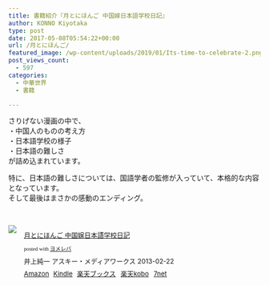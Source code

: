 ```yaml
---
title: 書籍紹介『月とにほんご 中国嫁日本語学校日記』
author: KONNO Kiyotaka
type: post
date: 2017-05-08T05:54:22+00:00
url: /月とにほんご/
featured_image: /wp-content/uploads/2019/01/Its-time-to-celebrate-2.png
post_views_count:
  - 597
categories:
  - 中華世界
  - 書籍

---
```

さりげない漫画の中で、  
・中国人のものの考え方  
・日本語学校の様子  
・日本語の難しさ  
が詰め込まれています。

特に、日本語の難しさについては、国語学者の監修が入っていて、本格的な内容となっています。  
そして最後はまさかの感動のエンディング。

&nbsp;

<div class="booklink-box" style="text-align: left; padding-bottom: 20px; font-size: small; /zoom: 1; overflow: hidden;">
  <div class="booklink-image" style="float: left; margin: 0 15px 10px 0;">
    <a href="http://www.amazon.co.jp/exec/obidos/asin/4048707728/konnokiyotaka-22/" target="_blank" rel="noopener noreferrer"><img style="border: none;" src="https://i2.wp.com/images-fe.ssl-images-amazon.com/images/I/51Wv2Yhx1JL._SL160_.jpg?ssl=1" data-recalc-dims="1" /></a>
  </div>
  
  <div class="booklink-info" style="line-height: 120%; /zoom: 1; overflow: hidden;">
    <div class="booklink-name" style="margin-bottom: 10px; line-height: 120%;">
      <p>
        <a href="http://www.amazon.co.jp/exec/obidos/asin/4048707728/konnokiyotaka-22/" target="_blank" rel="noopener noreferrer">月とにほんご 中国嫁日本語学校日記</a>
      </p>
      <div class="booklink-powered-date" style="font-size: 8pt; margin-top: 5px; font-family: verdana; line-height: 120%;">
        posted with <a href="http://yomereba.com" target="_blank" rel="nofollow noopener noreferrer">ヨメレバ</a>
      </div>
    </div>
    <div class="booklink-detail" style="margin-bottom: 5px;">
      井上純一 アスキー・メディアワークス 2013-02-22
    </div>
    <div class="booklink-link2" style="margin-top: 10px;">
      <div class="shoplinkamazon" style="display: inline; margin-right: 5px;">
        <a href="http://www.amazon.co.jp/exec/obidos/asin/4048707728/konnokiyotaka-22/" target="_blank" rel="noopener noreferrer">Amazon</a>
      </div>
      <div class="shoplinkkindle" style="display: inline; margin-right: 5px;">
        <a href="http://www.amazon.co.jp/exec/obidos/ASIN/B00FS719LE/konnokiyotaka-22/" target="_blank" rel="noopener noreferrer">Kindle</a>
      </div>
      <div class="shoplinkrakuten" style="display: inline; margin-right: 5px;">
        <a href="//af.moshimo.com/af/c/click?a_id=762695&p_id=56&pc_id=56&pl_id=637&s_v=b5Rz2P0601xu&url=http%3A%2F%2Fbooks.rakuten.co.jp%2Frb%2F12178756%2F" target="_blank" rel="noopener noreferrer">楽天ブックス</a><img style="border: none;" src="//i.moshimo.com/af/i/impression?a_id=762695&p_id=56&pc_id=56&pl_id=637" width="1" height="1" />
      </div>
      <div class="shoplinkrakukobo" style="display: inline; margin-right: 5px;">
        <a href="//af.moshimo.com/af/c/click?a_id=762695&p_id=56&pc_id=56&pl_id=637&s_v=b5Rz2P0601xu&url=http%3A%2F%2Fbooks.rakuten.co.jp%2Frk%2Fd4a54138305b33b99579e198ddab1276%2F" target="_blank" rel="noopener noreferrer">楽天kobo</a><img style="border: none;" src="//i.moshimo.com/af/i/impression?a_id=762695&p_id=56&pc_id=56&pl_id=637" width="1" height="1" />
      </div>
      <div class="shoplinkseven" style="display: inline; margin-right: 5px;">
        <a href="//af.moshimo.com/af/c/click?a_id=762691&p_id=932&pc_id=1188&pl_id=12456&s_v=b5Rz2P0601xu&url=http%3A%2F%2F7net.omni7.jp%2Fsearch%2F%3FsearchKeywordFlg%3D1%26keyword%3D4-04-870772-5%2520%257C%25204-048-70772-5%2520%257C%25204-0487-0772-5%2520%257C%25204-04870-772-5%2520%257C%25204-048707-72-5%2520%257C%25204-0487077-2-5" target="_blank" rel="noopener noreferrer">7net<img style="border: none;" src="//i.moshimo.com/af/i/impression?a_id=762691&p_id=932&pc_id=1188&pl_id=12456" width="1" height="1" /></a>
      </div>
    </div>
  </div>
  
  <div class="booklink-footer" style="clear: left;">
  </div>
</div>